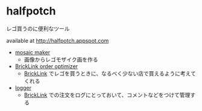 # halfpotch

レゴ買うのに便利なツール

available at <http://halfpotch.appspot.com>

- [mosaic maker](http://halfpotch.appspot.com/mosaicmaker)
  - 画像からレゴモザイク画を作る
- [BrickLink order optimizer](http://halfpotch.appspot.com/optimizer)
  - [BrickLink](http://www.bricklink.com/)
    でレゴを買うときに、なるべく少ない店で買えるように考えてくれる
- [logger](http://halfpotch.appspot.com/logger)
  - [BrickLink](http://www.bricklink.com/)
    での注文をログにとっておいて、コメントなどをつけて管理する
